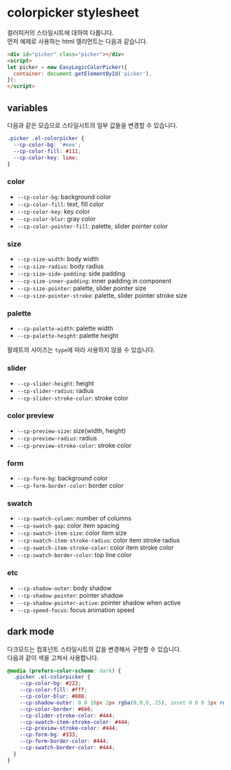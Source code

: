 # colorpicker stylesheet

컬러피커의 스타일시트에 대하여 다룹니다.  
먼저 예제로 사용하는 html 엘리먼트는 다음과 같습니다.

```html
<div id="picker" class="picker"></div>
<script>
let picker = new EasyLogicColorPicker({
  container: document.getElementById('picker'),
});
</script>
```


## variables

다음과 같은 모습으로 스타일시트의 일부 값들을 변경할 수 있습니다.

```css
.picker .el-colorpicker {
  --cp-color-bg: '#eee';
  --cp-color-fill: #111;
  --cp-color-key: lime;
}
```

### color

- `--cp-color-bg`: background color
- `--cp-color-fill`: text, fill color
- `--cp-color-key`: key color
- `--cp-color-blur`: gray color
- `--cp-color-pointer-fill`: palette, slider pointer color

### size

- `--cp-size-width`: body width
- `--cp-size-radius`: body radius
- `--cp-size-side-padding`: side padding
- `--cp-size-inner-padding`: inner padding in component
- `--cp-size-pointer`: palette, slider pointer size
- `--cp-size-pointer-stroke`: palette, slider pointer stroke size

### palette

- `--cp-palette-width`: palette width
- `--cp-palette-height`: palette height

팔레트의 사이즈는 `type`에 따라 사용하지 않을 수 있습니다.

### slider

- `--cp-slider-height`: height
- `--cp-slider-radius`: radius
- `--cp-slider-stroke-color`: stroke color

### color preview

- `--cp-preview-size`: size(width, height)
- `--cp-preview-radius`: radius
- `--cp-preview-stroke-color`: stroke color

### form

- `--cp-form-bg`: background color
- `--cp-form-border-color`: border color

### swatch

- `--cp-swatch-column`: number of columns
- `--cp-swatch-gap`: color item spacing
- `--cp-swatch-item-size`: color item size
- `--cp-swatch-item-stroke-radius`: color item stroke radius
- `--cp-swatch-item-stroke-color`: color item stroke color
- `--cp-swatch-border-color`: top line color

### etc

- `--cp-shadow-outer`: body shadow
- `--cp-shadow-pointer`: pointer shadow
- `--cp-shadow-pointer-active`: pointer shadow when active
- `--cp-speed-focus`: focus animation speed


## dark mode

다크모드는 컴포넌트 스타일시트의 값을 변경해서 구현할 수 있습니다.  
다음과 같이 색을 고쳐서 사용합니다.

```css
@media (prefers-color-scheme: dark) {
  .picker .el-colorpicker {
    --cp-color-bg: #222;
    --cp-color-fill: #fff;
    --cp-color-blur: #888;
    --cp-shadow-outer: 0 0 16px 2px rgba(0,0,0,.25), inset 0 0 0 1px rgba(0,0,0,.25);
    --cp-color-border: #666;
    --cp-slider-stroke-color: #444;
    --cp-swatch-item-stroke-color: #444;
    --cp-preview-stroke-color: #444;
    --cp-form-bg: #333;
    --cp-form-border-color: #444;
    --cp-swatch-border-color: #444;
  }
}
```
